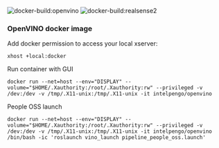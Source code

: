 
![docker-build:openvino](https://github.com/blackpc/pengo-docker/workflows/docker-build:openvino/badge.svg) 
![docker-build:realsense2](https://github.com/blackpc/pengo-docker/workflows/docker-build:realsense2/badge.svg)

### OpenVINO docker image

Add docker permission to access your local xserver:
```
xhost +local:docker
```

Run container with GUI
```
docker run --net=host --env="DISPLAY" --volume="$HOME/.Xauthority:/root/.Xauthority:rw" --privileged -v /dev:/dev -v /tmp/.X11-unix:/tmp/.X11-unix -it intelpengo/openvino
```

People OSS launch
```
docker run --net=host --env="DISPLAY" --volume="$HOME/.Xauthority:/root/.Xauthority:rw" --privileged -v /dev:/dev -v /tmp/.X11-unix:/tmp/.X11-unix -it intelpengo/openvino /bin/bash -ic 'roslaunch vino_launch pipeline_people_oss.launch'
```